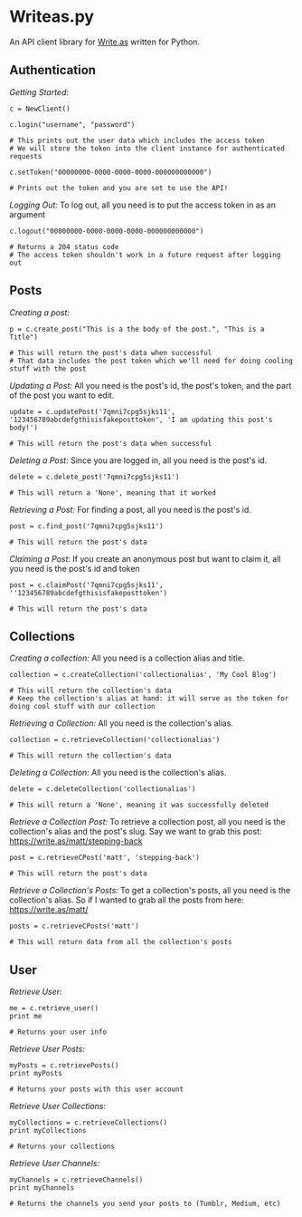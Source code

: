 # Writeas.py
An API client library for [Write.as](https://write.as) written for Python.

## **Authentication**

_Getting Started:_

```
c = NewClient()

c.login("username", "password")

# This prints out the user data which includes the access token
# We will store the token into the client instance for authenticated requests

c.setToken("00000000-0000-0000-0000-000000000000")

# Prints out the token and you are set to use the API!
```

_Logging Out:_
To log out, all you need is to put the access token in as an argument

```
c.logout("00000000-0000-0000-0000-000000000000")

# Returns a 204 status code
# The access token shouldn't work in a future request after logging out
```

## **Posts**

_Creating a post:_

```
p = c.create_post("This is a the body of the post.", "This is a Title")

# This will return the post's data when successful
# That data includes the post token which we'll need for doing cooling stuff with the post
```

_Updating a Post:_
All you need is the post's id, the post's token, and the part of the post you want to edit.

```
update = c.updatePost('7qmni7cpg5sjks11', '123456789abcdefgthisisfakeposttoken', 'I am updating this post's body!')

# This will return the post's data when successful
```

_Deleting a Post:_
Since you are logged in, all you need is the post's id.

```
delete = c.delete_post('7qmni7cpg5sjks11')

# This will return a 'None', meaning that it worked
```


_Retrieving a Post:_
For finding a post, all you need is the post's id.

```
post = c.find_post('7qmni7cpg5sjks11')

# This will return the post's data
```

_Claiming a Post_:
If you create an anonymous post but want to claim it, all you need is the post's id and token

```
post = c.claimPost('7qmni7cpg5sjks11', ''123456789abcdefgthisisfakeposttoken')

# This will return the post's data
```


## **Collections**

_Creating a collection:_ 
All you need is a collection alias and title.

```
collection = c.createCollection('collectionalias', 'My Cool Blog')

# This will return the collection's data
# Keep the collection's alias at hand: it will serve as the token for doing cool stuff with our collection
```

_Retrieving a Collection:_
All you need is the collection's alias.

```
collection = c.retrieveCollection('collectionalias')

# This will return the collection's data
```

_Deleting a Collection:_
All you need is the collection's alias.

```
delete = c.deleteCollection('collectionalias')

# This will return a 'None', meaning it was successfully deleted
```

_Retrieve a Collection Post:_
To retrieve a collection post, all you need is the collection's alias and the post's slug. Say we want to grab this post: https://write.as/matt/stepping-back

```
post = c.retrieveCPost('matt', 'stepping-back')

# This will return the post's data 
```

_Retrieve a Collection's Posts:_
To get a collection's posts, all you need is the collection's alias. So if I wanted to grab all the posts from here: https://write.as/matt/

```
posts = c.retrieveCPosts('matt')

# This will return data from all the collection's posts
```

## **User**

_Retrieve User:_

```
me = c.retrieve_user()
print me

# Returns your user info 
```
_Retrieve User Posts:_

```
myPosts = c.retrievePosts()
print myPosts

# Returns your posts with this user account
```

_Retrieve User Collections:_

```
myCollections = c.retrieveCollections()
print myCollections

# Returns your collections
```

_Retrieve User Channels:_

```
myChannels = c.retrieveChannels()
print myChannels

# Returns the channels you send your posts to (Tumblr, Medium, etc)
```

